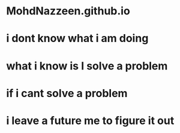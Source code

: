 # MohdNazzeen.github.io
# i dont know what i am doing
# what i know is I solve a problem 
# if i cant solve a problem
# i leave a future me to figure it out
